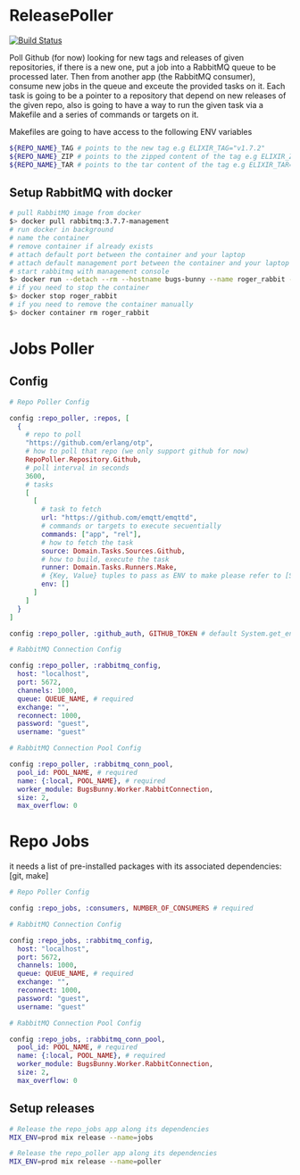 # ReleasePoller

[![Build Status](https://travis-ci.org/sescobb27/release_poller.svg?branch=master)](https://travis-ci.org/sescobb27/release_poller)

Poll Github (for now) looking for new tags and releases of given repositories,
if there is a new one, put a job into a RabbitMQ queue to be processed later.
Then from another app (the RabbitMQ consumer), consume new jobs in the queue
and exceute the provided tasks on it. Each task is going to be a pointer to a
repository that depend on new releases of the given repo, also is going to have
a way to run the given task via a Makefile and a series of commands or targets
on it.

Makefiles are going to have access to the following ENV variables

```bash
${REPO_NAME}_TAG # points to the new tag e.g ELIXIR_TAG="v1.7.2"
${REPO_NAME}_ZIP # points to the zipped content of the tag e.g ELIXIR_ZIP="https://api.github.com/repos/elixir-lang/elixir/zipball/v1.7.2"
${REPO_NAME}_TAR # points to the tar content of the tag e.g ELIXIR_TAR=https://api.github.com/repos/elixir-lang/elixir/tarball/v1.7.2
```

## Setup RabbitMQ with docker

```bash
# pull RabbitMQ image from docker
$> docker pull rabbitmq:3.7.7-management
# run docker in background
# name the container
# remove container if already exists
# attach default port between the container and your laptop
# attach default management port between the container and your laptop
# start rabbitmq with management console
$> docker run --detach --rm --hostname bugs-bunny --name roger_rabbit -p 5672:5672 -p 15672:15672 rabbitmq:3.7.7-management
# if you need to stop the container
$> docker stop roger_rabbit
# if you need to remove the container manually
$> docker container rm roger_rabbit
```

# Jobs Poller

## Config

```ex
# Repo Poller Config

config :repo_poller, :repos, [
  {
    # repo to poll
    "https://github.com/erlang/otp",
    # how to poll that repo (we only support github for now)
    RepoPoller.Repository.Github,
    # poll interval in seconds
    3600,
    # tasks
    [
      [
        # task to fetch
        url: "https://github.com/emqtt/emqttd",
        # commands or targets to execute secuentially
        commands: ["app", "rel"],
        # how to fetch the task
        source: Domain.Tasks.Sources.Github,
        # how to build, execute the task
        runner: Domain.Tasks.Runners.Make,
        # {Key, Value} tuples to pass as ENV to make please refer to [System.cmd/3](https://hexdocs.pm/elixir/System.html#cmd/3)
        env: []
      ]
    ]
  }
]

config :repo_poller, :github_auth, GITHUB_TOKEN # default System.get_env("GITHUB_AUTH")

# RabbitMQ Connection Config

config :repo_poller, :rabbitmq_config,
  host: "localhost",
  port: 5672,
  channels: 1000,
  queue: QUEUE_NAME, # required
  exchange: "",
  reconnect: 1000,
  password: "guest",
  username: "guest"

# RabbitMQ Connection Pool Config

config :repo_poller, :rabbitmq_conn_pool,
  pool_id: POOL_NAME, # required
  name: {:local, POOL_NAME}, # required
  worker_module: BugsBunny.Worker.RabbitConnection,
  size: 2,
  max_overflow: 0
```

# Repo Jobs

it needs a list of pre-installed packages with its associated dependencies: [git, make]

```ex
# Repo Poller Config

config :repo_jobs, :consumers, NUMBER_OF_CONSUMERS # required

# RabbitMQ Connection Config

config :repo_jobs, :rabbitmq_config,
  host: "localhost",
  port: 5672,
  channels: 1000,
  queue: QUEUE_NAME, # required
  exchange: "",
  reconnect: 1000,
  password: "guest",
  username: "guest"

# RabbitMQ Connection Pool Config

config :repo_jobs, :rabbitmq_conn_pool,
  pool_id: POOL_NAME, # required
  name: {:local, POOL_NAME}, # required
  worker_module: BugsBunny.Worker.RabbitConnection,
  size: 2,
  max_overflow: 0
```

## Setup releases

```bash
# Release the repo_jobs app along its dependencies
MIX_ENV=prod mix release --name=jobs

# Release the repo_poller app along its dependencies
MIX_ENV=prod mix release --name=poller
```
